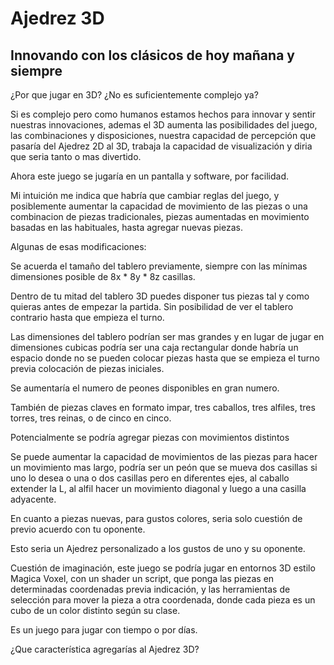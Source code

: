 # Ajedrez 3D
## Innovando con los clásicos de hoy mañana y siempre
¿Por que jugar en 3D? ¿No es suficientemente complejo ya?

Si es complejo pero como humanos estamos hechos para innovar y sentir nuestras innovaciones, ademas el 3D aumenta las posibilidades del juego, las combinaciones y disposiciones, nuestra capacidad de percepción que pasaría del Ajedrez 2D al 3D, trabaja la capacidad de visualización y diria que seria tanto o mas divertido.

Ahora este juego se jugaría en un pantalla y software, por facilidad.

Mi intuición me indica que habría que cambiar reglas del juego, y posiblemente aumentar la capacidad de movimiento de las piezas o una combinacion de piezas tradicionales, piezas aumentadas en movimiento basadas en las habituales, hasta agregar nuevas piezas.

Algunas de esas modificaciones:

Se acuerda el tamaño del tablero previamente, siempre con las mínimas dimensiones posible de 8x * 8y * 8z casillas.

Dentro de tu mitad del tablero 3D puedes disponer tus piezas tal y como quieras antes de empezar la partida. Sin posibilidad de ver el tablero contrario hasta que empieza el turno.

Las dimensiones del tablero podrían ser mas grandes y en lugar de jugar en dimensiones cubicas podría ser una caja rectangular donde habría un espacio donde no se pueden colocar piezas hasta que se empieza el turno previa colocación de piezas iniciales.

Se aumentaría el numero de peones disponibles en gran numero.

También de piezas claves en formato impar, tres caballos, tres alfiles, tres torres, tres reinas, o de cinco en cinco.

Potencialmente se podría agregar piezas con movimientos distintos

Se puede aumentar la capacidad de movimientos de las piezas para hacer un movimiento mas largo, podría ser un peón que se mueva dos casillas si uno lo desea o una o dos casillas pero en diferentes ejes, al caballo extender la L, al alfil hacer un movimiento diagonal y luego a una casilla adyacente.

En cuanto a piezas nuevas, para gustos colores, seria solo cuestión de previo acuerdo con tu oponente.

Esto seria un Ajedrez personalizado a los gustos de uno y su oponente.

Cuestión de imaginación, este juego se podría jugar en entornos 3D estilo Magica Voxel, con un shader un script, que ponga las piezas en determinadas coordenadas previa indicación, y las herramientas de selección para mover la pieza a otra coordenada, donde cada pieza es un cubo de un color distinto según su clase.

Es un juego para jugar con tiempo o por días.

¿Que característica agregarías al Ajedrez 3D?
